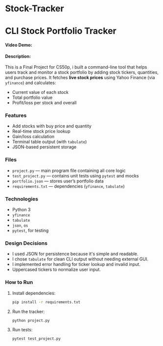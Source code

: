 # Stock-Tracker

# CLI Stock Portfolio Tracker

#### Video Demo: <URL HERE>
#### Description:
This is a Final Project for CS50p, i built a command-line tool that helps users track and monitor a stock portfolio by adding stock tickers, quantities, and purchase prices. It fetches **live stock prices** using Yahoo Finance (via `yfinance`) and calculates:

- Current value of each stock
- Total portfolio value
- Profit/loss per stock and overall

### Features
- Add stocks with buy price and quantity
- Real-time stock price lookup
- Gain/loss calculation
- Terminal table output (with `tabulate`)
- JSON-based persistent storage

### Files
- `project.py` — main program file containing all core logic
- `test_project.py` — contains unit tests using `pytest` and mocks
- `portfolio.json` — stores user’s portfolio data
- `requirements.txt` — dependencies (`yfinance`, `tabulate`)

### Technologies
- Python 3
- `yfinance`
- `tabulate`
- `json`, `os`
- `pytest`, for testing

### Design Decisions
- I used JSON for persistence because it's simple and readable.
- I chose `tabulate` for clean CLI output without needing external GUI.
- I implemented error handling for ticker lookup and invalid input.
- Uppercased tickers to normalize user input.

### How to Run
1. Install dependencies:

    ```bash
    pip install -r requirements.txt
    ```

2. Run the tracker:
    ```bash
    python project.py
    ```

3. Run tests:
    ```bash
    pytest test_project.py
    ```
